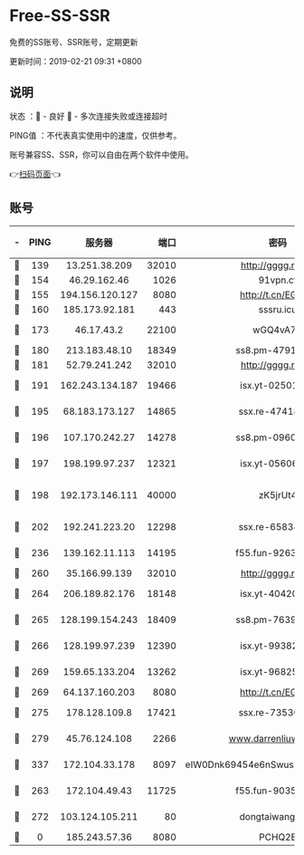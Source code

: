 # Free-SS-SSR

免费的SS账号、SSR账号，定期更新

更新时间：2019-02-21 09:31 +0800

## 说明

状态     ：🙂 - 良好 🙁 - 多次连接失败或连接超时

PING值   ：不代表真实使用中的速度，仅供参考。

账号兼容SS、SSR，你可以自由在两个软件中使用。

👉[扫码页面](https://liesauer.github.io/free-ss-ssr.github.io/)👈

## 账号

|-|PING|服务器|端口|密码|加密方式|区域|
|:----:|:----:|:-----:|-----:|:----:|:----:|:----:|
|🙂|139|13.251.38.209|32010|http://gggg.rocks|chacha20|SG|
|🙂|154|46.29.162.46|1026|91vpn.cf|rc4-md5|RU|
|🙂|155|194.156.120.127|8080|http://t.cn/EGJIyrl|rc4-md5|RU|
|🙂|160|185.173.92.181|443|sssru.icu|rc4-md5|RU|
|🙂|173|46.17.43.2|22100|wGQ4vA7D|aes-256-gcm|RU|
|🙂|180|213.183.48.10|18349|ss8.pm-47913593|rc4-md5|RU|
|🙂|181|52.79.241.242|32010|http://gggg.rocks|chacha20|KR|
|🙂|191|162.243.134.187|19466|isx.yt-02501963|aes-256-cfb|US|
|🙂|195|68.183.173.127|14865|ssx.re-47418589|aes-256-cfb|US|
|🙂|196|107.170.242.27|14278|ss8.pm-09602432|aes-256-cfb|US|
|🙂|197|198.199.97.237|12321|isx.yt-05606768|aes-256-cfb|US|
|🙂|198|192.173.146.111|40000|zK5jrUt4|chacha20-ietf-poly1305|US|
|🙂|202|192.241.223.20|12298|ssx.re-65834373|aes-256-cfb|US|
|🙂|236|139.162.11.113|14195|f55.fun-92630692|aes-256-cfb|SG|
|🙂|260|35.166.99.139|32010|http://gggg.rocks|chacha20|US|
|🙂|264|206.189.82.176|18148|isx.yt-40420921|aes-256-cfb|SG|
|🙂|265|128.199.154.243|18409|ss8.pm-76398770|aes-256-cfb|SG|
|🙂|266|128.199.97.239|12390|isx.yt-99382145|aes-256-cfb|SG|
|🙂|269|159.65.133.204|13262|isx.yt-96825730|aes-256-cfb|SG|
|🙂|269|64.137.160.203|8080|http://t.cn/EGJIyrl|rc4-md5|CA|
|🙂|275|178.128.109.8|17421|ssx.re-73530139|aes-256-cfb|SG|
|🙂|279|45.76.124.108|2266|www.darrenliuwei.com|aes-256-cfb|AU|
|🙂|337|172.104.33.178|8097|eIW0Dnk69454e6nSwuspv9DmS201tQ0D|aes-256-cfb|SG|
|🙂|263|172.104.49.43|11725|f55.fun-90356904|aes-256-cfb|SG|
|🙂|272|103.124.105.211|80|dongtaiwang.com|aes-256-cfb|US|
|🙁|0|185.243.57.36|8080|PCHQ2E|rc4-md5|US|
